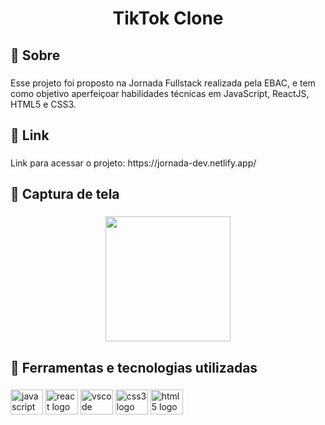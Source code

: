 <h1 align="center">TikTok Clone</h1>

###

<h2 align="left">🎯 Sobre</h2>

###

<p align="left">Esse projeto foi proposto na Jornada Fullstack realizada pela EBAC, e tem como objetivo aperfeiçoar habilidades técnicas em JavaScript, ReactJS, HTML5 e CSS3.</p>

###

<h2 align="left">🔗 Link</h2>

###

<p align="left">Link para acessar o projeto: https://jornada-dev.netlify.app/</p>

###

<h2 align="left">📸 Captura de tela</h2>

###

<div align="center">
  <img height="200" src="https://uploaddeimagens.com.br/images/004/414/345/original/Captura_de_tela_2023-03-31_203939.png"  />
</div>

###

<h2 align="left">🚀 Ferramentas e tecnologias utilizadas</h2>

###

<div align="left">
  <img src="https://cdn.jsdelivr.net/gh/devicons/devicon/icons/javascript/javascript-original.svg" height="40" width="52" alt="javascript logo"  />
  <img src="https://cdn.jsdelivr.net/gh/devicons/devicon/icons/react/react-original-wordmark.svg" height="40" width="52" alt="react logo"  />
  <img src="https://cdn.jsdelivr.net/gh/devicons/devicon/icons/vscode/vscode-original.svg" height="40" width="52" alt="vscode logo"  />
  <img src="https://cdn.jsdelivr.net/gh/devicons/devicon/icons/css3/css3-original.svg" height="40" width="52" alt="css3 logo"  />
  <img src="https://cdn.jsdelivr.net/gh/devicons/devicon/icons/html5/html5-original.svg" height="40" width="52" alt="html5 logo"  />
</div>

###
